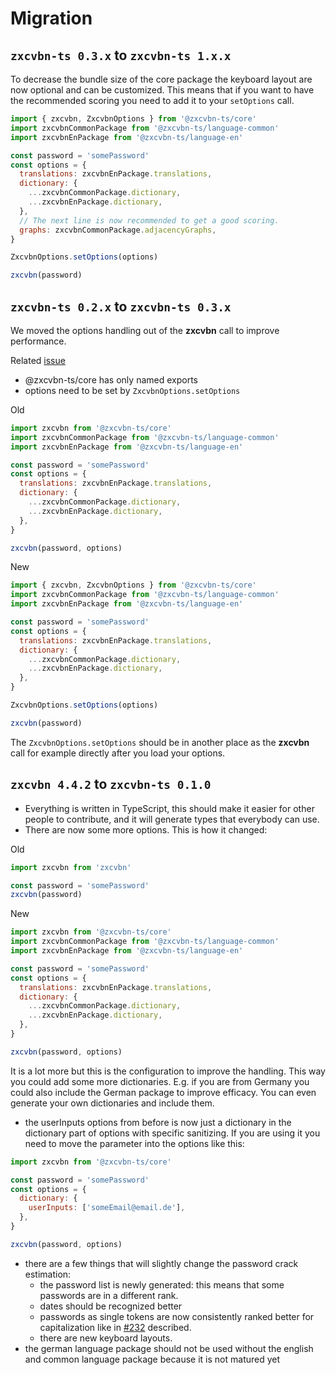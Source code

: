 # Migration

## `zxcvbn-ts 0.3.x` to `zxcvbn-ts 1.x.x`

To decrease the bundle size of the core package the keyboard layout are now optional and can be customized.
This means that if you want to have the recommended scoring you need to add it to your `setOptions` call.

```js
import { zxcvbn, ZxcvbnOptions } from '@zxcvbn-ts/core'
import zxcvbnCommonPackage from '@zxcvbn-ts/language-common'
import zxcvbnEnPackage from '@zxcvbn-ts/language-en'

const password = 'somePassword'
const options = {
  translations: zxcvbnEnPackage.translations,
  dictionary: {
    ...zxcvbnCommonPackage.dictionary,
    ...zxcvbnEnPackage.dictionary,
  }, 
  // The next line is now recommended to get a good scoring.
  graphs: zxcvbnCommonPackage.adjacencyGraphs,
}

ZxcvbnOptions.setOptions(options)

zxcvbn(password)
```

## `zxcvbn-ts 0.2.x` to `zxcvbn-ts 0.3.x`

We moved the options handling out of the **zxcvbn** call to improve performance.

Related [issue](https://github.com/zxcvbn-ts/zxcvbn/issues/31)

- @zxcvbn-ts/core has only named exports
- options need to be set by `ZxcvbnOptions.setOptions`

Old

```js
import zxcvbn from '@zxcvbn-ts/core'
import zxcvbnCommonPackage from '@zxcvbn-ts/language-common'
import zxcvbnEnPackage from '@zxcvbn-ts/language-en'

const password = 'somePassword'
const options = {
  translations: zxcvbnEnPackage.translations,
  dictionary: {
    ...zxcvbnCommonPackage.dictionary,
    ...zxcvbnEnPackage.dictionary,
  },
}

zxcvbn(password, options)
```

New

```js
import { zxcvbn, ZxcvbnOptions } from '@zxcvbn-ts/core'
import zxcvbnCommonPackage from '@zxcvbn-ts/language-common'
import zxcvbnEnPackage from '@zxcvbn-ts/language-en'

const password = 'somePassword'
const options = {
  translations: zxcvbnEnPackage.translations,
  dictionary: {
    ...zxcvbnCommonPackage.dictionary,
    ...zxcvbnEnPackage.dictionary,
  },
}

ZxcvbnOptions.setOptions(options)

zxcvbn(password)
```

The `ZxcvbnOptions.setOptions` should be in another place as the **zxcvbn** call for example directly after you load your options.

## `zxcvbn 4.4.2` to `zxcvbn-ts 0.1.0`

- Everything is written in TypeScript, this should make it easier for other people to contribute, and it will generate types that everybody can use.
- There are now some more options. This is how it changed:

Old

```js
import zxcvbn from 'zxcvbn'

const password = 'somePassword'
zxcvbn(password)
```

New

```js
import zxcvbn from '@zxcvbn-ts/core'
import zxcvbnCommonPackage from '@zxcvbn-ts/language-common'
import zxcvbnEnPackage from '@zxcvbn-ts/language-en'

const password = 'somePassword'
const options = {
  translations: zxcvbnEnPackage.translations,
  dictionary: {
    ...zxcvbnCommonPackage.dictionary,
    ...zxcvbnEnPackage.dictionary,
  },
}

zxcvbn(password, options)
```

It is a lot more but this is the configuration to improve the handling. This way you could add some more dictionaries.
E.g. if you are from Germany you could also include the German package to improve efficacy.
You can even generate your own dictionaries and include them.

- the userInputs options from before is now just a dictionary in the dictionary part of options with specific sanitizing.
  If you are using it you need to move the parameter into the options like this:

```js
import zxcvbn from '@zxcvbn-ts/core'

const password = 'somePassword'
const options = {
  dictionary: {
    userInputs: ['someEmail@email.de'],
  },
}

zxcvbn(password, options)
```

- there are a few things that will slightly change the password crack estimation:
  - the password list is newly generated: this means that some passwords are in a different rank.
  - dates should be recognized better
  - passwords as single tokens are now consistently ranked better for capitalization like in [#232](https://github.com/dropbox/zxcvbn/issues/232) described.
  - there are new keyboard layouts.
- the german language package should not be used without the english and common language package because it is not matured yet
